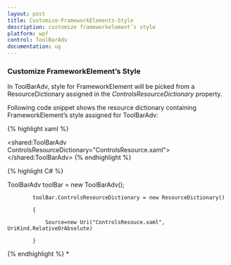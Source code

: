 ```yaml
---
layout: post
title: Customize-FrameworkElements-Style
description: customize frameworkelement’s style
platform: wpf
control: ToolBarAdv
documentation: ug
---
```


### Customize FrameworkElement’s Style

In ToolBarAdv, style for FrameworkElement will be picked from a ResourceDictionary assigned in the _ControlsResourceDictionary_ property.

Following code snippet shows the resource dictionary containing FrameworkElement’s style assigned for ToolBarAdv:



{% highlight xaml %}



<shared:ToolBarAdv ControlsResourceDictionary="ControlsResource.xaml"></shared:ToolBarAdv>
{% endhighlight %}




{% highlight C# %}

ToolBarAdv toolBar = new ToolBarAdv();

            toolBar.ControlsResourceDictionary = new ResourceDictionary()

            {

                Source=new Uri("ControlsResouce.xaml", UriKind.RelativeOrAbsolute)

            }


{% endhighlight %}
                * 



